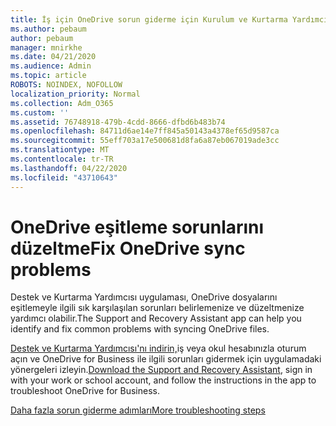 ```yaml
---
title: İş için OneDrive sorun giderme için Kurulum ve Kurtarma Yardımcısı'nı kullanın
ms.author: pebaum
author: pebaum
manager: mnirkhe
ms.date: 04/21/2020
ms.audience: Admin
ms.topic: article
ROBOTS: NOINDEX, NOFOLLOW
localization_priority: Normal
ms.collection: Adm_O365
ms.custom: ''
ms.assetid: 76748918-479b-4cdd-8666-dfbd6b483b74
ms.openlocfilehash: 84711d6ae14e7ff845a50143a4378ef65d9587ca
ms.sourcegitcommit: 55eff703a17e500681d8fa6a87eb067019ade3cc
ms.translationtype: MT
ms.contentlocale: tr-TR
ms.lasthandoff: 04/22/2020
ms.locfileid: "43710643"
---
```

# <a name="fix-onedrive-sync-problems"></a><span data-ttu-id="9fefd-102">OneDrive eşitleme sorunlarını düzeltme</span><span class="sxs-lookup"><span data-stu-id="9fefd-102">Fix OneDrive sync problems</span></span>

<span data-ttu-id="9fefd-103">Destek ve Kurtarma Yardımcısı uygulaması, OneDrive dosyalarını eşitlemeyle ilgili sık karşılaşılan sorunları belirlemenize ve düzeltmenize yardımcı olabilir.</span><span class="sxs-lookup"><span data-stu-id="9fefd-103">The Support and Recovery Assistant app can help you identify and fix common problems with syncing OneDrive files.</span></span> 
  
<span data-ttu-id="9fefd-104">[Destek ve Kurtarma Yardımcısı'nı indirin,](https://aka.ms/sara)iş veya okul hesabınızla oturum açın ve OneDrive for Business ile ilgili sorunları gidermek için uygulamadaki yönergeleri izleyin.</span><span class="sxs-lookup"><span data-stu-id="9fefd-104">[Download the Support and Recovery Assistant](https://aka.ms/sara), sign in with your work or school account, and follow the instructions in the app to troubleshoot OneDrive for Business.</span></span> 
  
[<span data-ttu-id="9fefd-105">Daha fazla sorun giderme adımları</span><span class="sxs-lookup"><span data-stu-id="9fefd-105">More troubleshooting steps</span></span>](https://go.microsoft.com/fwlink/?linkid=872097)
  

